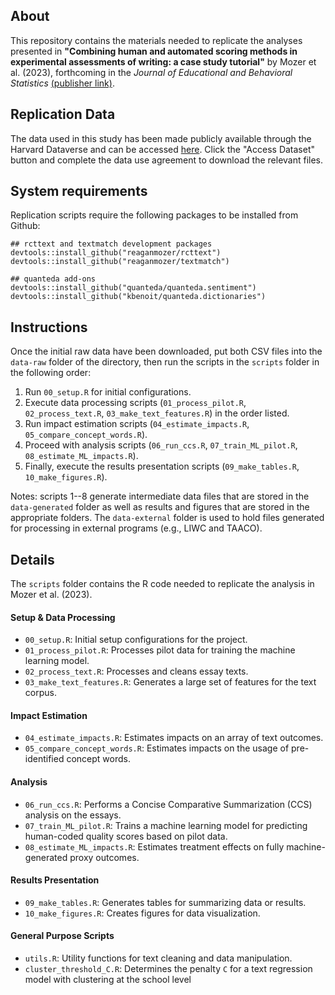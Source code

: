 ## About 
This repository contains the materials needed to replicate the analyses presented in **"Combining human and automated scoring methods in experimental assessments of writing: a case study tutorial"** by Mozer et al. (2023), forthcoming in the *Journal of Educational and Behavioral Statistics* [(publisher link)](https://journals.sagepub.com/doi/full/10.3102/10769986231207886).



## Replication Data
The data used in this study has been made publicly available through the Harvard Dataverse and can be accessed [here](https://dataverse.harvard.edu/dataset.xhtml?persistentId=doi:10.7910/DVN/J9KSHU). Click the "Access Dataset" button and complete the data use agreement to download the relevant files.


## System requirements
Replication scripts require the following packages to be installed from Github:

```{r}
## rcttext and textmatch development packages
devtools::install_github("reaganmozer/rcttext")
devtools::install_github("reaganmozer/textmatch")

## quanteda add-ons
devtools::install_github("quanteda/quanteda.sentiment")
devtools::install_github("kbenoit/quanteda.dictionaries")
```	

## Instructions
Once the initial raw data have been downloaded, put both CSV files into the `data-raw` folder of the directory, then run the scripts in the `scripts` folder in the following order:

1. Run `00_setup.R` for initial configurations.
2. Execute data processing scripts (`01_process_pilot.R`, `02_process_text.R`, `03_make_text_features.R`) in the order listed.
3. Run impact estimation scripts (`04_estimate_impacts.R`, `05_compare_concept_words.R`).
4. Proceed with analysis scripts (`06_run_ccs.R`, `07_train_ML_pilot.R`, `08_estimate_ML_impacts.R`).
5. Finally, execute the results presentation scripts (`09_make_tables.R`, `10_make_figures.R`).

Notes: scripts 1--8 generate intermediate data files that are stored in the `data-generated` folder as well as results and figures that are stored in the appropriate folders.
The `data-external` folder is used to hold files generated for processing in external programs (e.g., LIWC and TAACO).

## Details

The `scripts` folder contains the R code needed to replicate the analysis in Mozer et al. (2023). 

#### Setup \& Data Processing
- `00_setup.R`: Initial setup configurations for the project.
- `01_process_pilot.R`: Processes pilot data for training the machine learning model.
- `02_process_text.R`: Processes and cleans essay texts.
- `03_make_text_features.R`: Generates a large set of features for the text corpus.

#### Impact Estimation
- `04_estimate_impacts.R`: Estimates impacts on an array of text outcomes.
- `05_compare_concept_words.R`: Estimates impacts on the usage of pre-identified concept words.

#### Analysis
- `06_run_ccs.R`: Performs a Concise Comparative Summarization (CCS) analysis on the essays.
- `07_train_ML_pilot.R`: Trains a machine learning model for predicting human-coded quality scores based on pilot data.
- `08_estimate_ML_impacts.R`: Estimates treatment effects on fully machine-generated proxy outcomes.

#### Results Presentation
- `09_make_tables.R`: Generates tables for summarizing data or results.
- `10_make_figures.R`: Creates figures for data visualization.

#### General Purpose Scripts
- `utils.R`: Utility functions for text cleaning and data manipulation.
- `cluster_threshold_C.R`: Determines the penalty `C` for a text regression model with clustering at the school level






